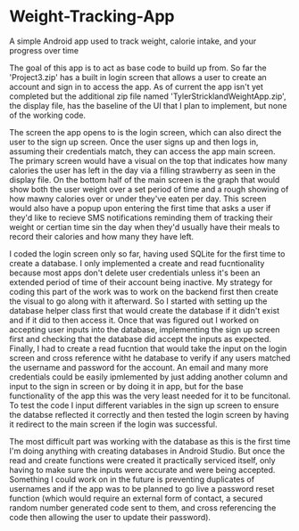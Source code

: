 # Weight-Tracking-App
A simple Android app used to track weight, calorie intake, and your progress over time

The goal of this app is to act as base code to build up from. So far the 'Project3.zip' has a built in login screen that allows a user to create an account and sign in to access the app. As of current the app isn't yet completed but the additional zip file named 'TylerStricklandWeightApp.zip', the display file, has the baseline of the UI that I plan to implement, but none of the working code.

The screen the app opens to is the login screen, which can also direct the user to the sign up screen. Once the user signs up and then logs in, assuming their credentials match, they can access the app main screen. The primary screen would have a visual on the top that indicates how many calories the user has left in the day via a filling strawberry as seen in the display file. On the bottom half of the main screen is the graph that would show both the user weight over a set period of time and a rough showing of how mawny calories over or under they've eaten per day. This screen would also have a popup upon entering the first time that asks a user if they'd like to recieve SMS notifications reminding them of tracking their weight or certian time sin the day when they'd usually have their meals to record their calories and how many they have left.

I coded the login screen only so far, having used SQLite for the first time to create a database. I only implemented a create and read fucntionality because most apps don't delete user credentials unless it's been an extended period of time of their account being inactive. My strategy for coding this part of the work was to work on the backend first then create the visual to go along with it afterward. So I started with setting up the database helper class first that would create the database if it didn't exist and if it did to then access it. Once that was figured out I worked on accepting user inputs into the database, implementing the sign up screen first and checking that the database did accept the inputs as expected. Finally, I had to create a read fucntion that would take the input on the login screen and cross reference witht he database to verify if any users matched the username and password for the account. An email and many more credentials could be easily ipmlemented by just adding another column and input to the sign in screen or by doing it in app, but for the base functionality of the app this was the very least needed for it to be funcitonal. To test the code I input different variables in the sign up screen to ensure the databse reflected it correctly and then tested the login screen by having it redirect to the main screen if the login was successful.

The most difficult part was working with the database as this is the first time I'm doing anything with creating databases in Android Studio. But once the read and create functions were created it practically serviced itself, only having to make sure the inputs were accurate and were being accepted. Something I could work on in the future is preventing duplicates of usernames and if the app was to be planned to go live a password reset function (which would require an external form of contact, a secured random number generated code sent to them, and cross referencing the code then allowing the user to update their password).
